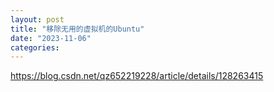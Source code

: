 ```yaml
---
layout: post
title: "移除无用的虚拟机的Ubuntu"
date: "2023-11-06"
categories: 
---
```

<p><a href="https://blog.csdn.net/qz652219228/article/details/128263415">https://blog.csdn.net/qz652219228/article/details/128263415</a></p>

<p>&nbsp;</p>

<p>&nbsp;</p>

